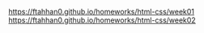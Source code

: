 https://ftahhan0.github.io/homeworks/html-css/week01
https://ftahhan0.github.io/homeworks/html-css/week02